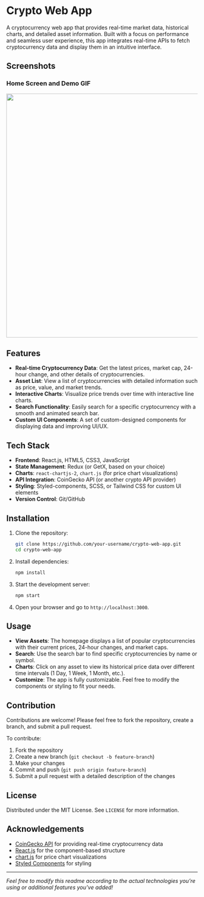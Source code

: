 # Crypto Web App

A cryptocurrency web app that provides real-time market data, historical charts, and detailed asset information. Built with a focus on performance and seamless user experience, this app integrates real-time APIs to fetch cryptocurrency data and display them in an intuitive interface.

## Screenshots

### Home Screen and Demo GIF
<div style="display: flex; justify-content: space-around;">
  <img src="public/assets/demo.gif" width="640" height="auto" />
</div>

## Features

- **Real-time Cryptocurrency Data**: Get the latest prices, market cap, 24-hour change, and other details of cryptocurrencies.
- **Asset List**: View a list of cryptocurrencies with detailed information such as price, value, and market trends.
- **Interactive Charts**: Visualize price trends over time with interactive line charts.
- **Search Functionality**: Easily search for a specific cryptocurrency with a smooth and animated search bar.
- **Custom UI Components**: A set of custom-designed components for displaying data and improving UI/UX.

## Tech Stack

- **Frontend**: React.js, HTML5, CSS3, JavaScript
- **State Management**: Redux (or GetX, based on your choice)
- **Charts**: `react-chartjs-2`, `chart.js` (for price chart visualizations)
- **API Integration**: CoinGecko API (or another crypto API provider)
- **Styling**: Styled-components, SCSS, or Tailwind CSS for custom UI elements
- **Version Control**: Git/GitHub

## Installation

1. Clone the repository:
    ```bash
    git clone https://github.com/your-username/crypto-web-app.git
    cd crypto-web-app
    ```

2. Install dependencies:
    ```bash
    npm install
    ```

3. Start the development server:
    ```bash
    npm start
    ```

4. Open your browser and go to `http://localhost:3000`.

## Usage

- **View Assets**: The homepage displays a list of popular cryptocurrencies with their current prices, 24-hour changes, and market caps.
- **Search**: Use the search bar to find specific cryptocurrencies by name or symbol.
- **Charts**: Click on any asset to view its historical price data over different time intervals (1 Day, 1 Week, 1 Month, etc.).
- **Customize**: The app is fully customizable. Feel free to modify the components or styling to fit your needs.

## Contribution

Contributions are welcome! Please feel free to fork the repository, create a branch, and submit a pull request. 

To contribute:
1. Fork the repository
2. Create a new branch (`git checkout -b feature-branch`)
3. Make your changes
4. Commit and push (`git push origin feature-branch`)
5. Submit a pull request with a detailed description of the changes

## License

Distributed under the MIT License. See `LICENSE` for more information.

## Acknowledgements

- [CoinGecko API](https://www.coingecko.com/en/api) for providing real-time cryptocurrency data
- [React.js](https://reactjs.org/) for the component-based structure
- [chart.js](https://www.chartjs.org/) for price chart visualizations
- [Styled Components](https://styled-components.com/) for styling

---

*Feel free to modify this readme according to the actual technologies you’re using or additional features you’ve added!*
